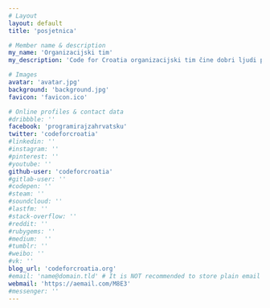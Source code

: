 ```yaml
---
# Layout
layout: default
title: 'posjetnica'

# Member name & description
my_name: 'Organizacijski tim'
my_description: 'Code for Croatia organizacijski tim čine dobri ljudi poput tebe. Kontaktirati ih možeš putem društvenih mreža:'

# Images
avatar: 'avatar.jpg'
background: 'background.jpg'
favicon: 'favicon.ico'

# Online profiles & contact data
#dribbble: ''
facebook: 'programirajzahrvatsku'
twitter: 'codeforcroatia'
#linkedin: ''
#instagram: ''
#pinterest: ''
#youtube: ''
github-user: 'codeforcroatia'
#gitlab-user: ''
#codepen: ''
#steam: ''
#soundcloud: ''
#lastfm: ''
#stack-overflow: ''
#reddit: ''
#rubygems: ''
#medium:  ''
#tumblr: ''
#weibo: ''
#vk: ''
blog_url: 'codeforcroatia.org'
#email: 'name@domain.tld' # It is NOT recommended to store plain email publicly due to spam, use other methodes of messaging
webmail: 'https://aemail.com/M8E3'
#messenger: ''
---
```

